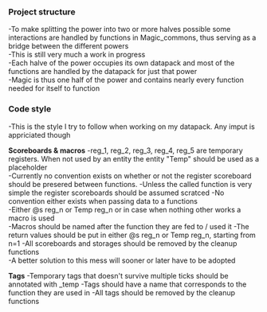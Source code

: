 ### Project structure  
-To make splitting the power into two or more halves possible some interactions are handled by functions in Magic_commons, thus serving as a bridge between the different powers  
-This is still very much a work in progress  
-Each halve of the power occupies its own datapack and most of the functions are handled by the datapack for just that power  
-Magic is thus one half of the power and contains nearly every function needed for itself to function  
  
  
### Code style
-This is the style I try to follow when working on my datapack. Any imput is appriciated though  
  
**Scoreboards & macros**
-reg_1, reg_2, reg_3, reg_4, reg_5 are temporary registers. When not used by an entity the entity "Temp" should be used as a placeholder  
-Currently no convention exists on whether or not the register scoreboard should be presered between functions. 
-Unless the called function is very simple the register scoreboards should be assumed scratced 
-No convention either exists when passing data to a functions  
-Either @s reg_n or Temp reg_n or in case when nothing other works a macro is used  
-Macros should be named after the function they are fed to / used it
-The return values should be put in either @s reg_n or Temp reg_n, starting from n=1
-All scoreboards and storages should be removed by the cleanup functions  
-A better solution to this mess will sooner or later have to be adopted  
  
**Tags**
-Temporary tags that doesn't survive multiple ticks should be annotated with _temp
-Tags should have a name that corresponds to the function they are used in
-All tags should be removed by the cleanup functions  
